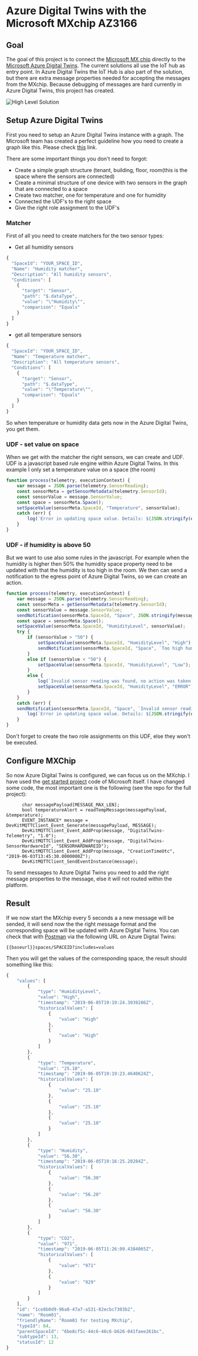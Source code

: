 # Azure Digital Twins with the Microsoft MXchip AZ3166

## Goal

The goal of this project is to connect the [Microsoft MX chip](https://microsoft.github.io/azure-iot-developer-kit/) directly to the [Microsoft Azure Digital Twins](https://azure.microsoft.com/en-us/services/digital-twins/). The current solutions all use the IoT hub as entry point. In Azure Digital Twins the IoT Hub is also part of the solution, but there are extra message properties needed for accepting the messages from the MXchip. Because debugging of messages are hard currently in Azure Digital Twins, this project has created.

![High Level Solution](https://github.com/rploeg/Azure-Digital-Twins-and-MXchip/blob/master/highlevelsolution.png)

## Setup Azure Digital Twins

First you need to setup an Azure Digital Twins instance with a graph. The Microsoft team has created a perfect guideline how you need to create a graph like this. Please check [this](https://docs.microsoft.com/en-us/azure/digital-twins/tutorial-facilities-setup) link. 

There are some important things you don't need to forgot: 

* Create a simple graph structure (tenant, building, floor, room(this is the space where the sensors are connected)
* Create a minimal structure of one device with two sensors in the graph that are connected to a space
* Create two matcher, one for temperature and one for humidity
* Connected the UDF's to the right space
* Give the right role assignment to the UDF's

### Matcher

First of all you need to create matchers for the two sensor types:

* Get all humidity sensors

```javascript
{
  "SpaceId": "YOUR_SPACE_ID",
  "Name": "Humidity matcher",
  "Description": "All humidity sensors",
  "Conditions": [
    {
      "target": "Sensor",
      "path": "$.dataType",
      "value": "\"Humidity\"",
      "comparison": "Equals"
    }
  ]
}
```

* get all temperature sensors

```javascript
{
  "SpaceId": "YOUR_SPACE_ID",
  "Name": "Temperature matcher",
  "Description": "All temperature sensors",
  "Conditions": [
    {
      "target": "Sensor",
      "path": "$.dataType",
      "value": "\"Temperature\"",
      "comparison": "Equals"
    }
  ]
}
```

So when temperature or humidity data gets now in the Azure Digital Twins, you get them.

### UDF - set value on space

When we get with the matcher the right sensors, we can create and UDF. UDF is a javascript based rule engine within Azure Digital Twins. In this example I only set a temperature value on a space (the room)

```javascript
function process(telemetry, executionContext) {
    var message = JSON.parse(telemetry.SensorReading);
    const sensorMeta = getSensorMetadata(telemetry.SensorId);
    const sensorValue = message.SensorValue;
    const space = sensorMeta.Space();
    setSpaceValue(sensorMeta.SpaceId, "Temperature", sensorValue);
    catch (err) {
        log(`Error in updating space value. Details: ${JSON.stringify(err)}`);
    }
}
```

### UDF - if humidity is above 50

But we want to use also some rules in the javascript. For example when the humidity is higher then 50% the humidity space property need to be updated with that the humidity is too high in the room. We then can send a notification to the egress point of Azure Digital Twins, so we can create an action.

```javascript
function process(telemetry, executionContext) {
    var message = JSON.parse(telemetry.SensorReading);
    const sensorMeta = getSensorMetadata(telemetry.SensorId);
    const sensorValue = message.SensorValue;
    sendNotification(sensorMeta.SpaceId, "Space", JSON.stringify(message));
    const space = sensorMeta.Space();
    setSpaceValue(sensorMeta.SpaceId, "HumidityLevel", sensorValue);
    try {
        if (sensorValue > "50") {
            setSpaceValue(sensorMeta.SpaceId, "HumidityLevel", "High");
            sendNotification(sensorMeta.SpaceId, "Space", `Too high humidity: ${sensorValue}`);
        }
        else if (sensorValue < "50") {
            setSpaceValue(sensorMeta.SpaceId, "HumidityLevel", "Low");
        }
        else {
            log(`Invalid sensor reading was found, no action was taken: ${sensorValue}`);
            setSpaceValue(sensorMeta.SpaceId, "HumidityLevel", "ERROR");
        }
    }
    catch (err) {
    sendNotification(sensorMeta.SpaceId, "Space", `Invalid sensor reading was found, no action was taken: ${sensorValue}`);
        log(`Error in updating space value. Details: ${JSON.stringify(err)}`);
    }
}
```

Don't forget to create the two role assignments on this UDF, else they won't be executed. 

## Configure MXChip

So now Azure Digital Twins is configured, we can focus us on the MXchip. I have used the [get started project](https://docs.microsoft.com/en-us/azure/iot-hub/iot-hub-arduino-iot-devkit-az3166-get-started) code of Microsoft itself. I have changed some code, the most important one is the following (see the repo for the full project):

```
      char messagePayload[MESSAGE_MAX_LEN];
      bool temperatureAlert = readTempMessage(messagePayload, &temperature);
      EVENT_INSTANCE* message = DevKitMQTTClient_Event_Generate(messagePayload, MESSAGE);
      DevKitMQTTClient_Event_AddProp(message, "DigitalTwins-Telemetry", "1.0");
      DevKitMQTTClient_Event_AddProp(message, "DigitalTwins-SensorHardwareId", "SENSORHARDWAREID");
      DevKitMQTTClient_Event_AddProp(message, "CreationTimeUtc", "2019-06-03T13:45:30.0000000Z");
      DevKitMQTTClient_SendEventInstance(message);
```

To send messages to Azure Digital Twins you need to add the right message properties to the message, else it will not routed within the platform. 

## Result

If we now start the MXchip every 5 seconds a a new message will be sended, it will send now the the right message format and the corresponding space will be updated with Azure Digital Twins. You can check that with [Postman](https://www.postman) via the following URL on Azure Digital Twins:

```
{{baseurl}}spaces/SPACEID?includes=values
```
Then you will get the values of the corresponding space, the result should something like this:

```javascript
{
    "values": [
        {
            "type": "HumidityLevel",
            "value": "High",
            "timestamp": "2019-06-05T19:19:24.3039286Z",
            "historicalValues": [
                {
                    "value": "High"
                },
                {
                    "value": "High"
                }
            ]
        },
        {
            "type": "Temperature",
            "value": "25.10",
            "timestamp": "2019-06-05T19:19:23.4640624Z",
            "historicalValues": [
                {
                    "value": "25.10"
                },
                {
                    "value": "25.10"
                },
                {
                    "value": "25.10"
                }
            ]
        },
        {
            "type": "Humidity",
            "value": "56.30",
            "timestamp": "2019-06-05T19:16:25.20284Z",
            "historicalValues": [
                {
                    "value": "56.30"
                },
                {
                    "value": "56.20"
                },
                {
                    "value": "56.30"
                }
            ]
        },
        {
            "type": "CO2",
            "value": "971",
            "timestamp": "2019-06-05T11:26:09.4384065Z",
            "historicalValues": [
                {
                    "value": "971"
                },
                {
                    "value": "929"
                }
            ]
        }
    ],
    "id": "1ce8b0d9-96a8-47a7-a531-82ecbc7303b2",
    "name": "Room01",
    "friendlyName": "Room01 for testing MXchip",
    "typeId": 64,
    "parentSpaceId": "6be8cf5c-44c6-46c6-b626-041faee261bc",
    "subtypeId": 13,
    "statusId": 12
}
```

